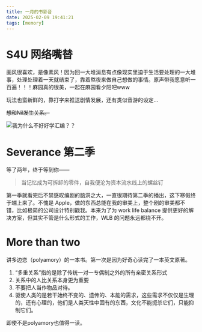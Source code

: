 ```yaml
---
title: 一月的书影音
date: 2025-02-09 19:41:21
tags: [memory]
---
```




# S4U 网络嘴替

画风很喜欢，是像素风！因为回一大堆消息有点像现实里迫于生活要处理的一大堆事，处理处理着一天就结束了，靠着熬夜来做自己想做的事情。原声带我愿意听一百遍！！！麻园真的很美，一起在麻园看夕阳吧www

玩法也蛮新鲜的，靠打字来推送剧情发展，还有类似音游的设定...

~~想和Nil发生关系。~~

![我为什么不好好学汇编？？](https://s2.loli.net/2025/02/09/s8wVX2vYabSu6m3.png)

# Severance 第二季

等了两年，终于等到你——

> 当记忆成为可拆卸的零件，自我便沦为资本流水线上的螺丝钉

第一季就看完后不禁感叹编剧的脑洞之大，一直很期待第二季的播出，这下寒假终于端上来了。不愧是 Apple，做的东西总能在我的审美上，整个剧的审美都不错，比如极简的公司设计特别戳我。本来为了为 work life balance 提供更好的解决方案，但其实不管是什么形式的工作，WLB 的问题永远都绕不开。

# More than two

讲多边恋（polyamory）的一本书。第一次是因为好奇心读完了一本英文原著。

1. “多重关系”指的是除了传统一对一专偶制之外的所有亲密关系形式
2. 关系中的人比关系本身更为重要
3. 不要把人当作物品对待。
4. 驱使人类的是若干始终不变的、遗传的、本能的需求，这些需求不仅仅是生理的，还有心理的，他们是人类天性中固有的东西，文化不能扼杀它们，只能抑制它们。

即使不是polyamory也值得一读。
